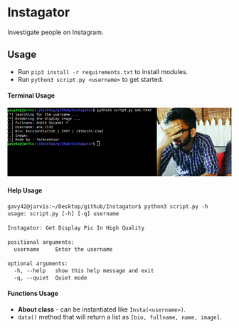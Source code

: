 # Instagator
Investigate people on Instagram.

## Usage

- Run `pip3 install -r requirements.txt` to install modules.
- Run `python3 script.py <username>` to get started.

#### Terminal Usage

![terminal](insta.png)

#### Help Usage

```console
gavy42@jarvis:~/Desktop/github/Instagator$ python3 script.py -h
usage: script.py [-h] [-q] username

Instagator: Get Display Pic In High Quality

positional arguments:
  username     Enter the username

optional arguments:
  -h, --help   show this help message and exit
  -q, --quiet  Quiet mode
```

#### Functions Usage

- **About class** - can be instantiated like `Insta(<username>)`.
- `data()` method that will return a list as `[bio, fullname, name, image]`.
